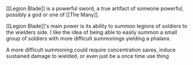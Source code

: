 [[Legion Blade]] is a powerful sword, a true artifact of someone powerful, possibly a god or one of [[The Many]]. 

[[Legion Blade]]'s main power is its ability to summon legions of soldiers to the wielders side. I like the idea of being able to easily summon a small group of soldiers with more difficult summonings yielding a phalanx. 

A more difficult summoning could require concentration saves, induce sustained damage to wielded, or even just be a once time use thing 
